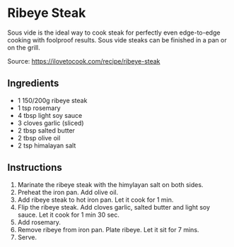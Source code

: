 # Ribeye Steak

Sous vide is the ideal way to cook steak for perfectly even edge-to-edge cooking with foolproof results. Sous vide steaks can be finished in a pan or on the grill. 

Source: https://ilovetocook.com/recipe/ribeye-steak

## Ingredients

- 1 150/200g ribeye steak
- 1 tsp rosemary
- 4 tbsp light soy sauce
- 3 cloves garlic (sliced)
- 2 tbsp salted butter
- 2 tbsp olive oil
- 2 tsp himalayan salt

## Instructions

1. Marinate the ribeye steak with the himylayan salt on both sides. 
2. Preheat the iron pan. Add olive oil.
3. Add ribeye steak to hot iron pan. Let it cook for 1 min. 
4. Flip the ribeye steak. Add cloves garlic, salted butter and light soy sauce. Let it cook for 1 min 30 sec. 
5. Add rosemary. 
6. Remove ribeye from iron pan. Plate ribeye. Let it sit for 7 mins. 
7. Serve. 
